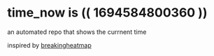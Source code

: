 # time_now is (( 1694584800360 ))

an automated repo that shows the currnent time

inspired by [breakingheatmap](https://github.com/breakingheatmap/breakingheatmap)